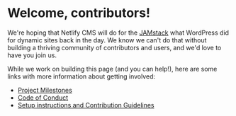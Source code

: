 # Welcome, contributors!

We're hoping that Netlify CMS will do for the [JAMstack](https://www.jamstack.org) what WordPress did for dynamic sites back in the day. We know we can't do that without building a thriving community of contributors and users, and we'd love to have you join us.

While we work on building this page (and you can help!), here are some links with more information about getting involved:

* [Project Milestones](https://github.com/netlify/netlify-cms/milestones)
* [Code of Conduct](https://github.com/netlify/netlify-cms/blob/master/CODE_OF_CONDUCT.md)
* [Setup instructions and Contribution Guidelines](https://github.com/netlify/netlify-cms/blob/master/CONTRIBUTING.md)
